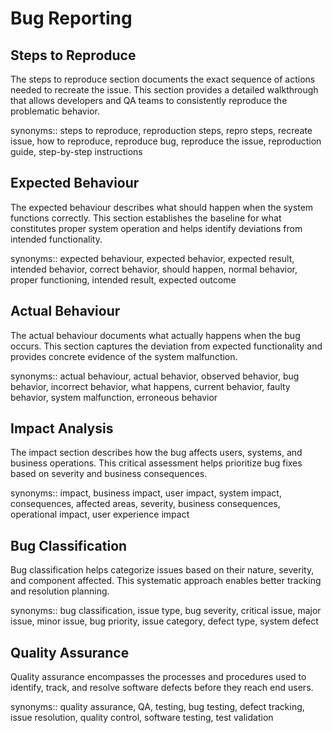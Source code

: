 # Bug Reporting

## Steps to Reproduce

The steps to reproduce section documents the exact sequence of actions needed to recreate the issue. This section provides a detailed walkthrough that allows developers and QA teams to consistently reproduce the problematic behavior.

synonyms:: steps to reproduce, reproduction steps, repro steps, recreate issue, how to reproduce, reproduce bug, reproduce the issue, reproduction guide, step-by-step instructions

## Expected Behaviour

The expected behaviour describes what should happen when the system functions correctly. This section establishes the baseline for what constitutes proper system operation and helps identify deviations from intended functionality.

synonyms:: expected behaviour, expected behavior, expected result, intended behavior, correct behavior, should happen, normal behavior, proper functioning, intended result, expected outcome

## Actual Behaviour

The actual behaviour documents what actually happens when the bug occurs. This section captures the deviation from expected functionality and provides concrete evidence of the system malfunction.

synonyms:: actual behaviour, actual behavior, observed behavior, bug behavior, incorrect behavior, what happens, current behavior, faulty behavior, system malfunction, erroneous behavior

## Impact Analysis

The impact section describes how the bug affects users, systems, and business operations. This critical assessment helps prioritize bug fixes based on severity and business consequences.

synonyms:: impact, business impact, user impact, system impact, consequences, affected areas, severity, business consequences, operational impact, user experience impact

## Bug Classification

Bug classification helps categorize issues based on their nature, severity, and component affected. This systematic approach enables better tracking and resolution planning.

synonyms:: bug classification, issue type, bug severity, critical issue, major issue, minor issue, bug priority, issue category, defect type, system defect

## Quality Assurance

Quality assurance encompasses the processes and procedures used to identify, track, and resolve software defects before they reach end users.

synonyms:: quality assurance, QA, testing, bug testing, defect tracking, issue resolution, quality control, software testing, test validation
